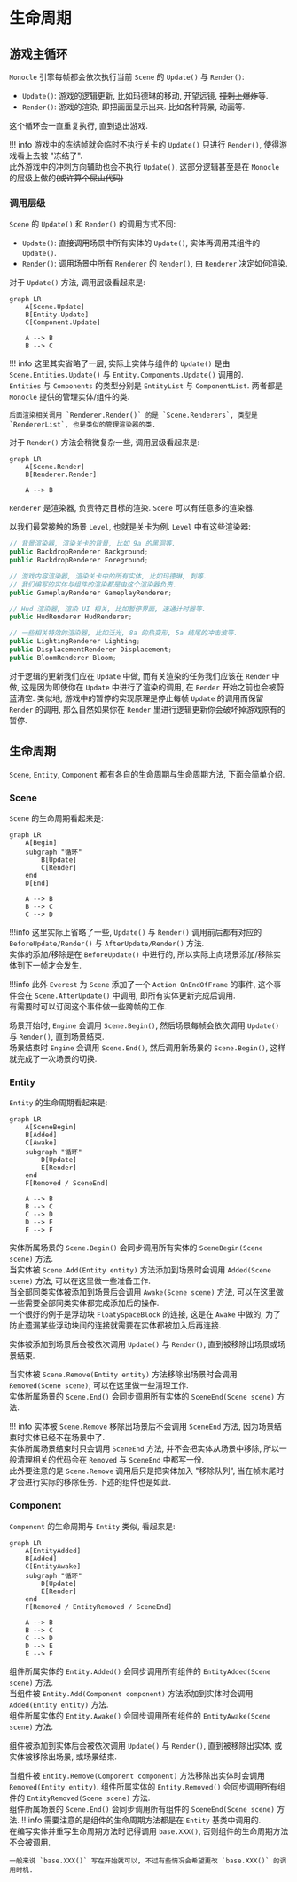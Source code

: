 # 生命周期

## 游戏主循环

`Monocle` 引擎每帧都会依次执行当前 `Scene` 的 `Update()` 与 `Render()`:

* `Update()`: 游戏的逻辑更新, 比如玛德琳的移动, 开望远镜, <del>撞刺上爆炸</del>等.
* `Render()`: 游戏的渲染, 即把画面显示出来. 比如各种背景, 动画等.

这个循环会一直重复执行, 直到退出游戏.

!!! info
    游戏中的冻结帧就会临时不执行关卡的 `Update()` 只进行 `Render()`, 使得游戏看上去被 "冻结了".  
    此外游戏中的冲刺方向辅助也会不执行 `Update()`, 这部分逻辑甚至是在 `Monocle` 的层级上做的<del>(或许算个屎山代码)</del>

### 调用层级

`Scene` 的 `Update()` 和 `Render()` 的调用方式不同:

* `Update()`: 直接调用场景中所有实体的 `Update()`, 实体再调用其组件的 `Update()`.
* `Render()`: 调用场景中所有 `Renderer` 的 `Render()`, 由  `Renderer` 决定如何渲染.

对于 `Update()` 方法, 调用层级看起来是:

```mermaid
graph LR
    A[Scene.Update]
    B[Entity.Update]
    C[Component.Update]

    A --> B
    B --> C
```

!!! info
    这里其实省略了一层, 实际上实体与组件的 `Update()` 是由 `Scene.Entities.Update()` 与 `Entity.Components.Update()` 调用的.            
    `Entities` 与 `Components` 的类型分别是 `EntityList` 与 `ComponentList`. 两者都是 `Monocle` 提供的管理实体/组件的类.   

    后面渲染相关调用 `Renderer.Render()` 的是 `Scene.Renderers`, 类型是 `RendererList`, 也是类似的管理渲染器的类.

对于 `Render()` 方法会稍微复杂一些, 调用层级看起来是:

```mermaid
graph LR
    A[Scene.Render]
    B[Renderer.Render]

    A --> B
```

`Renderer` 是渲染器, 负责特定目标的渲染. `Scene` 可以有任意多的渲染器.       

以我们最常接触的场景 `Level`, 也就是关卡为例. `Level` 中有这些渲染器:

```cs
// 背景渲染器, 渲染关卡的背景, 比如 9a 的黑洞等.
public BackdropRenderer Background;
public BackdropRenderer Foreground;

// 游戏内容渲染器, 渲染关卡中的所有实体, 比如玛德琳, 刺等.
// 我们编写的实体与组件的渲染都是由这个渲染器负责.
public GameplayRenderer GameplayRenderer;

// Hud 渲染器, 渲染 UI 相关, 比如暂停界面, 速通计时器等.
public HudRenderer HudRenderer;

// 一些相关特效的渲染器, 比如泛光, 8a 的热变形, 5a 结尾的冲击波等.
public LightingRenderer Lighting;
public DisplacementRenderer Displacement;
public BloomRenderer Bloom;
```

对于逻辑的更新我们应在 `Update` 中做, 而有关渲染的任务我们应该在 `Render` 中做, 这是因为即使你在 `Update` 中进行了渲染的调用,
在 `Render` 开始之前也会被蔚蓝清空. 类似地, 游戏中的暂停的实现原理是停止每帧 `Update` 的调用而保留 `Render` 的调用,
那么自然如果你在 `Render` 里进行逻辑更新你会破坏掉游戏原有的暂停.  

## 生命周期

`Scene`, `Entity`, `Component` 都有各自的生命周期与生命周期方法, 下面会简单介绍.

### Scene

`Scene` 的生命周期看起来是:

```mermaid
graph LR
    A[Begin]
    subgraph "循环"
        B[Update]
        C[Render]
    end
    D[End]

    A --> B
    B --> C
    C --> D
```

!!!info
    这里实际上省略了一些, `Update()` 与 `Render()` 调用前后都有对应的 `BeforeUpdate/Render()` 与 `AfterUpdate/Render()` 方法.       
    实体的添加/移除是在 `BeforeUpdate()` 中进行的, 所以实际上向场景添加/移除实体到下一帧才会发生.

!!!info 
    此外 `Everest` 为 `Scene` 添加了一个 `Action OnEndOfFrame` 的事件, 这个事件会在 `Scene.AfterUpdate()` 中调用,
    即所有实体更新完成后调用.           
    有需要时可以订阅这个事件做一些跨帧的工作.

场景开始时, `Engine` 会调用 `Scene.Begin()`, 然后场景每帧会依次调用 `Update()` 与 `Render()`, 直到场景结束.         
场景结束时 `Engine` 会调用 `Scene.End()`, 然后调用新场景的 `Scene.Begin()`, 这样就完成了一次场景的切换.

### Entity

`Entity` 的生命周期看起来是:

```mermaid
graph LR
    A[SceneBegin]
    B[Added]
    C[Awake]
    subgraph "循环"
        D[Update]
        E[Render]
    end
    F[Removed / SceneEnd]

    A --> B
    B --> C
    C --> D
    D --> E
    E --> F
```

实体所属场景的 `Scene.Begin()` 会同步调用所有实体的 `SceneBegin(Scene scene)` 方法.         
当实体被 `Scene.Add(Entity entity)` 方法添加到场景时会调用 `Added(Scene scene)` 方法, 可以在这里做一些准备工作.         
当全部同类实体被添加到场景后会调用 `Awake(Scene scene)` 方法, 可以在这里做一些需要全部同类实体都完成添加后的操作.           
一个很好的例子是浮动块 `FloatySpaceBlock` 的连接, 这是在 `Awake` 中做的, 为了防止遗漏某些浮动块间的连接就需要在实体都被加入后再连接.

实体被添加到场景后会被依次调用 `Update()` 与 `Render()`, 直到被移除出场景或场景结束.

当实体被 `Scene.Remove(Entity entity)` 方法移除出场景时会调用 `Removed(Scene scene)`, 可以在这里做一些清理工作.     
实体所属场景的 `Scene.End()` 会同步调用所有实体的 `SceneEnd(Scene scene)` 方法.  

!!! info
    实体被 `Scene.Remove` 移除出场景后不会调用 `SceneEnd` 方法, 因为场景结束时实体已经不在场景中了.     
    实体所属场景结束时只会调用 `SceneEnd` 方法, 并不会把实体从场景中移除, 所以一般清理相关的代码会在 `Removed` 与 `SceneEnd` 中都写一份.  
    此外要注意的是 `Scene.Remove` 调用后只是把实体加入 "移除队列", 当在帧末尾时才会进行实际的移除任务. 下述的组件也是如此.

### Component

`Component` 的生命周期与 `Entity` 类似, 看起来是:

```mermaid
graph LR
    A[EntityAdded]
    B[Added]
    C[EntityAwake]
    subgraph "循环"
        D[Update]
        E[Render]
    end
    F[Removed / EntityRemoved / SceneEnd]

    A --> B
    B --> C
    C --> D
    D --> E
    E --> F
```

组件所属实体的 `Entity.Added()` 会同步调用所有组件的 `EntityAdded(Scene scene)` 方法.         
当组件被 `Entity.Add(Component component)` 方法添加到实体时会调用 `Added(Entity entity)` 方法.         
组件所属实体的 `Entity.Awake()` 会同步调用所有组件的 `EntityAwake(Scene scene)` 方法.

组件被添加到实体后会被依次调用 `Update()` 与 `Render()`, 直到被移除出实体, 或实体被移除出场景, 或场景结束.

当组件被 `Entity.Remove(Component component)` 方法移除出实体时会调用 `Removed(Entity entity)`.
组件所属实体的 `Entity.Removed()` 会同步调用所有组件的 `EntityRemoved(Scene scene)` 方法.     
组件所属场景的 `Scene.End()` 会同步调用所有组件的 `SceneEnd(Scene scene)` 方法.
!!!info
    需要注意的是组件的生命周期方法都是在 `Entity` 基类中调用的.         
    在编写实体并重写生命周期方法时记得调用 `base.XXX()`, 否则组件的生命周期方法不会被调用.

    一般来说 `base.XXX()` 写在开始就可以, 不过有些情况会希望更改 `base.XXX()` 的调用时机.
